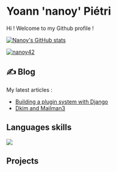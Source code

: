 # Yoann 'nanoy' Piétri

Hi ! Welcome to my Github profile !

[![Nanoy's GitHub stats](https://github-readme-stats.vercel.app/api?username=nanoy42&show_icons=true&theme=dracula)](https://github.com/anuraghazra/github-readme-stats)

<p align="left"> <a href="https://github.com/ryo-ma/github-profile-trophy"><img src="https://github-profile-trophy.vercel.app/?username=nanoy42" alt="nanoy42" /></a> </p>

## ✍️ Blog

My latest articles : 

<!-- BLOG-POST-LIST:START -->
- [Building a plugin system with Django](https://nanoy.fr/post/plugin_django/)
- [Dkim and Mailman3](https://nanoy.fr/post/dkim-and-mailman3/)
<!-- BLOG-POST-LIST:END -->

## Languages skills

<img align="center" src="https://github-readme-stats.vercel.app/api/top-langs/?username=nanoy42&theme=dracula&show_icons=True" />

## Projects

<!-- PROJECTS-LIST:START -->
<!-- PROJECTS-LIST:END -->
